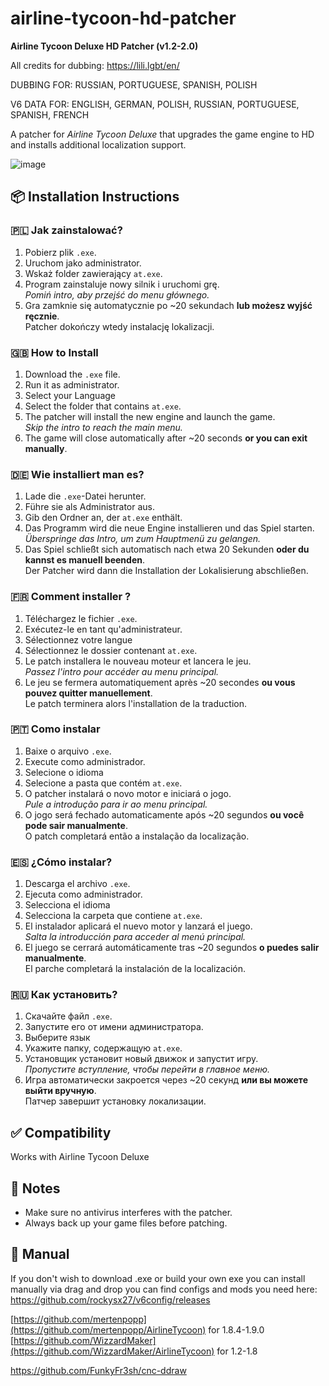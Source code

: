 # airline-tycoon-hd-patcher
**Airline Tycoon Deluxe HD Patcher (v1.2-2.0)**

All credits for dubbing:
https://lili.lgbt/en/

DUBBING FOR: RUSSIAN, PORTUGUESE, SPANISH, POLISH

V6 DATA FOR: ENGLISH, GERMAN, POLISH, RUSSIAN, PORTUGUESE, SPANISH, FRENCH

A patcher for *Airline Tycoon Deluxe* that upgrades the game engine to HD and installs additional localization support.

![image](https://github.com/user-attachments/assets/038a4a1c-993f-411b-bb08-ca3390542596)

## 📦 Installation Instructions

### 🇵🇱 Jak zainstalować?
1. Pobierz plik `.exe`.
2. Uruchom jako administrator.
3. Wskaż folder zawierający `at.exe`.
4. Program zainstaluje nowy silnik i uruchomi grę.  
   *Pomiń intro, aby przejść do menu głównego.*
5. Gra zamknie się automatycznie po ~20 sekundach **lub możesz wyjść ręcznie**.  
   Patcher dokończy wtedy instalację lokalizacji.

### 🇬🇧 How to Install
1. Download the `.exe` file.
2. Run it as administrator.
3. Select your Language
4. Select the folder that contains `at.exe`.
5. The patcher will install the new engine and launch the game.  
   *Skip the intro to reach the main menu.*
6. The game will close automatically after ~20 seconds **or you can exit manually**.  

### 🇩🇪 Wie installiert man es?
1. Lade die `.exe`-Datei herunter.
2. Führe sie als Administrator aus.
3. Gib den Ordner an, der `at.exe` enthält.
4. Das Programm wird die neue Engine installieren und das Spiel starten.  
   *Überspringe das Intro, um zum Hauptmenü zu gelangen.*
5. Das Spiel schließt sich automatisch nach etwa 20 Sekunden **oder du kannst es manuell beenden**.  
   Der Patcher wird dann die Installation der Lokalisierung abschließen.

### 🇫🇷 Comment installer ?
1. Téléchargez le fichier `.exe`.
2. Exécutez-le en tant qu'administrateur.
3. Sélectionnez votre langue
4. Sélectionnez le dossier contenant `at.exe`.
5. Le patch installera le nouveau moteur et lancera le jeu.  
   *Passez l'intro pour accéder au menu principal.*
6. Le jeu se fermera automatiquement après ~20 secondes **ou vous pouvez quitter manuellement**.  
   Le patch terminera alors l'installation de la traduction.

### 🇵🇹 Como instalar
1. Baixe o arquivo `.exe`.
2. Execute como administrador.
3. Selecione o idioma
4. Selecione a pasta que contém `at.exe`.
5. O patcher instalará o novo motor e iniciará o jogo.  
   *Pule a introdução para ir ao menu principal.*
6. O jogo será fechado automaticamente após ~20 segundos **ou você pode sair manualmente**.  
   O patch completará então a instalação da localização.

### 🇪🇸 ¿Cómo instalar?
1. Descarga el archivo `.exe`.
2. Ejecuta como administrador.
3. Selecciona el idioma
4. Selecciona la carpeta que contiene `at.exe`.
5. El instalador aplicará el nuevo motor y lanzará el juego.  
   *Salta la introducción para acceder al menú principal.*
6. El juego se cerrará automáticamente tras ~20 segundos **o puedes salir manualmente**.  
   El parche completará la instalación de la localización.

### 🇷🇺 Как установить?
1. Скачайте файл `.exe`.
2. Запустите его от имени администратора.
3. Выберите язык
4. Укажите папку, содержащую `at.exe`.
5. Установщик установит новый движок и запустит игру.  
   *Пропустите вступление, чтобы перейти в главное меню.*
6. Игра автоматически закроется через ~20 секунд **или вы можете выйти вручную**.  
   Патчер завершит установку локализации.

## ✅ Compatibility
Works with Airline Tycoon Deluxe

## 💬 Notes
- Make sure no antivirus interferes with the patcher.
- Always back up your game files before patching.

## 💬 Manual

If you don't wish to download .exe or build your own exe you can install manually via drag and drop you can find configs and mods you need here:
https://github.com/rockysx27/v6config/releases

[https://github.com/mertenpopp](https://github.com/mertenpopp/AirlineTycoon) for 1.8.4-1.9.0
[https://github.com/WizzardMaker](https://github.com/WizzardMaker/AirlineTycoon) for 1.2-1.8

https://github.com/FunkyFr3sh/cnc-ddraw


